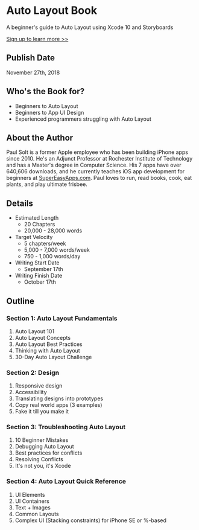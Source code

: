 # Auto Layout Book

A beginner's guide to Auto Layout using Xcode 10 and Storyboards

[Sign up to learn more >>](https://pages.convertkit.com/e119bf9a85/858c1c1a46)

## Publish Date 

November 27th, 2018

## Who's the Book for?

* Beginners to Auto Layout
* Beginners to App UI Design
* Experienced programmers struggling with Auto Layout

## About the Author

Paul Solt is a former Apple employee who has been building iPhone apps since 2010. He's an Adjunct Professor at Rochester Institute of Technology and has a Master's degree in Computer Science. His 7 apps have over 640,606 downloads, and he currently teaches iOS app development for beginners at [SuperEasyApps.com](http://SuperEasyApps.com). Paul loves to run, read books, cook, eat plants, and play ultimate frisbee.

## Details 

* Estimated Length 
	* 20 Chapters
	* 20,000 - 28,000 words
* Target Velocity 
	* 5 chapters/week
	* 5,000 - 7,000 words/week
	* 750 - 1,000 words/day
* Writing Start Date
	* September 17th
* Writing Finish Date
	* October 17th

## Outline

### Section 1: Auto Layout Fundamentals

1. Auto Layout 101
2. Auto Layout Concepts
3. Auto Layout Best Practices
4. Thinking with Auto Layout
5. 30-Day Auto Layout Challenge

### Section 2: Design

1. Responsive design
2. Accessibility
3. Translating designs into prototypes
4. Copy real world apps (3 examples)
5. Fake it till you make it

### Section 3: Troubleshooting Auto Layout

1. 10 Beginner Mistakes
2. Debugging Auto Layout
3. Best practices for conflicts
4. Resolving Conflicts
5. It's not you, it's Xcode

### Section 4: Auto Layout Quick Reference

1. UI Elements
2. UI Containers
3. Text + Images
4. Common Layouts
5. Complex UI (Stacking constraints) for iPhone SE or %-based
